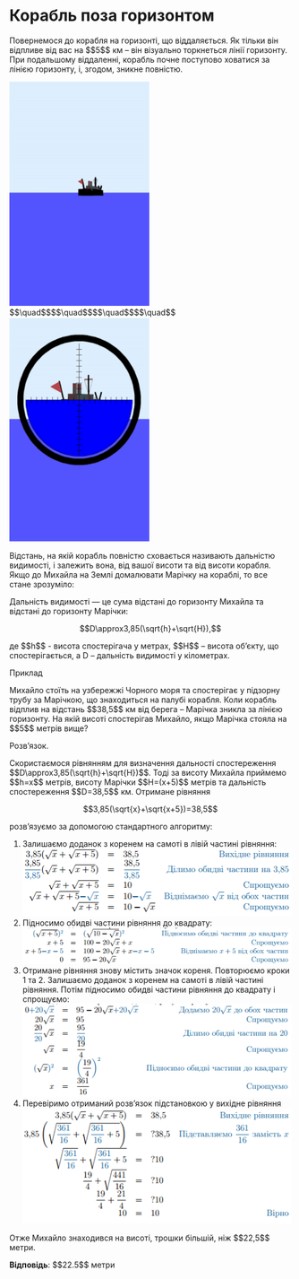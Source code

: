 # Корабль поза горизонтом

<p>Повернемося до корабля на горизонті, що віддаляється. Як тільки він відпливе від вас на $$5$$ км – він візуально торкнеться лінії горизонту. При подальшому віддаленні, корабль почне поступово ховатися за лінією горизонту, і, згодом, зникне повністю.</p>

<p><img src="pic3.png" width="250" height="400">$$\quad$$$$\quad$$$$\quad$$$$\quad$$
  <img src="pic5.png" width="250" height="400">
</p>

<p>Відстань, на якій корабль повністю сховається називають дальністю видимості, і залежить вона, від вашої висоти та від висоти корабля. Якщо до Михайла на Землі домалювати Марічку на кораблі, то все стане зрозуміло:</p>

<p>Дальність видимості — це сума відстані до горизонту Михайла та відстані до горизонту Марічки:</p>

<p align="center">$$D\approx3,85(\sqrt{h}+\sqrt{H}),$$</p>

<p>де $$h$$ - висота спостерігача у метрах, $$H$$ – висота об’єкту, що спостерігається, а D – дальність видимості у кілометрах.</p>

<div class="space">
<div class="task-wrap">
<span class="task">Приклад</span>
<div class="task-text">
<p>Михайло стоїть на узбережжі Чорного моря та спостерігає у підзорну трубу за Марічкою, що знаходиться на палубі корабля. Коли корабль відплив на відстань $$38,5$$ км від берега – Марічка зникла за лінією горизонту. На якій висоті спостерігав Михайло, якщо Марічка стояла на $$5$$ метрів вище?</p>
<p>Розв’язок.</p>
<p>Скористаємося рівнянням для визначення дальності спостереження $$D\approx3,85(\sqrt{h}+\sqrt{H})$$. Тоді за висоту Михайла приймемо $$h=x$$ метрів, висоту Марічки $$H=(x+5)$$ метрів та дальність спостереження $$D=38,5$$ км. Отримане рівняння</p>
<p align="center">$$3,85(\sqrt{x}+\sqrt{x+5})=38,5$$</p>
<p>розв’язуємо за допомогою стандартного алгоритму:</p>
<ol>
<li>Залишаємо доданок з коренем на самоті в лівій частині рівняння:</li>
<img src="pic_e9.png">
<li>Підносимо обидві частини рівняння до квадрату:</li>
<img src="pic_e10.png">
<li>Отримане рівняння знову містить значок кореня. Повторюємо кроки 1 та 2. Залишаємо доданок з коренем на самоті в лівій частині рівняння. Потім підносимо обидві частини рівняння до квадрату і спрощуємо:</li>
<img src="pic_e11.png">
<li>Перевіримо отриманий розв’язок підстановкою у вихідне рівняння</li>
<img src="pic_e12.png">
</ol>
<p>Отже Михайло знаходився на висоті, трошки більшій, ніж $$22,5$$ метри.</p>
<p><b>Відповідь</b>: $$22.5$$ метри</p>
</div>
</div>
</div>
